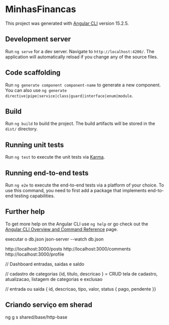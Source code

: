 # MinhasFinancas

This project was generated with [Angular CLI](https://github.com/angular/angular-cli) version 15.2.5.

## Development server

Run `ng serve` for a dev server. Navigate to `http://localhost:4200/`. The application will automatically reload if you change any of the source files.

## Code scaffolding

Run `ng generate component component-name` to generate a new component. You can also use `ng generate directive|pipe|service|class|guard|interface|enum|module`.

## Build

Run `ng build` to build the project. The build artifacts will be stored in the `dist/` directory.

## Running unit tests

Run `ng test` to execute the unit tests via [Karma](https://karma-runner.github.io).

## Running end-to-end tests

Run `ng e2e` to execute the end-to-end tests via a platform of your choice. To use this command, you need to first add a package that implements end-to-end testing capabilities.

## Further help

To get more help on the Angular CLI use `ng help` or go check out the [Angular CLI Overview and Command Reference](https://angular.io/cli) page.



executar o db.json
json-server --watch db.json

http://localhost:3000/posts
http://localhost:3000/comments
http://localhost:3000/profile



  

// Dashboard entradas, saidas e saldo

// cadastro de categorias {id, titulo, descricao } = CRUD tela de cadastro, atualizacao, listagem de categorias e exclusao

// entrada ou saida { id, descricao, tipo, valor, status { pago, pendente }}



## Criando serviço em sherad

ng g s shared/base/http-base